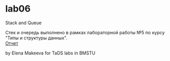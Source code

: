 # lab06
Stack and Queue

Стек и очередь выполнено в рамках лабораторной работы №5 по курсу "Типы и структуры данных". \
[Отчет](https://github.com/ImpudentPenguin/BMSTU/blob/main/tasd/lab06/report.md)

by Elena Makeeva for TaDS labs in BMSTU
